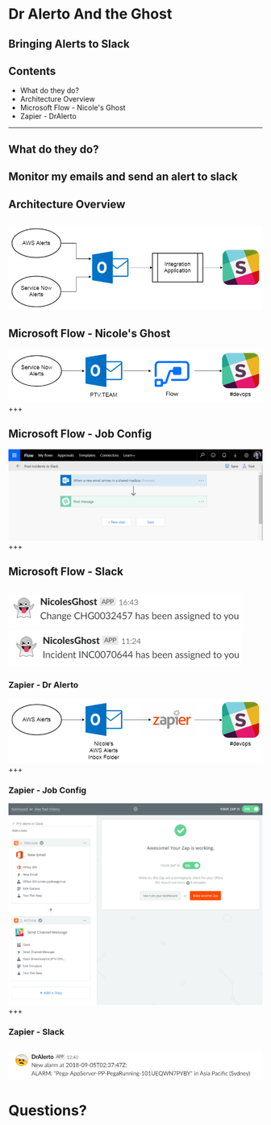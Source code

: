 [comment]: <> (https://gitpitch.com/willstobo/spps-brownbags/master?p=dr-alerto-and-the-ghost)
# Dr Alerto And the Ghost
Bringing Alerts to Slack
---
## Contents
- What do they do?
- Architecture Overview
- Microsoft Flow - Nicole's Ghost
- Zapier - DrAlerto
---
## What do they do?
Monitor my emails and send an alert to slack
---
## Architecture Overview
![Alerts to Slack overview](dr-alerto-and-the-ghost/overview.png)
---
## Microsoft Flow - Nicole's Ghost
![ghost overview](dr-alerto-and-the-ghost/ghost.png)
+++
## Microsoft Flow - Job Config
![ghost flow config](dr-alerto-and-the-ghost/flow.png)
+++
## Microsoft Flow - Slack
![ghost slack change](dr-alerto-and-the-ghost/ghost-slack-change.png)
![ghost slack incident](dr-alerto-and-the-ghost/ghost-slack-incident.png)
---
### Zapier - Dr Alerto
![Dr Alerto overview](dr-alerto-and-the-ghost/dralerto.png)
+++
### Zapier - Job Config
![Dr Alerto zapier config](dr-alerto-and-the-ghost/zapier.png)
+++
### Zapier - Slack
![Dr Alerto slack message](dr-alerto-and-the-ghost/alerto-slack.png)
---
# Questions?